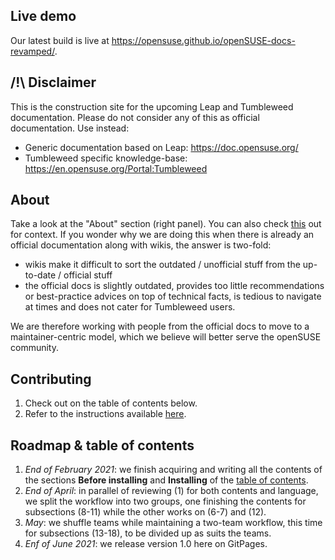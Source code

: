 ## Live demo
Our latest build is live at https://opensuse.github.io/openSUSE-docs-revamped/.

## /!\ Disclaimer
This is the construction site for the upcoming Leap and Tumbleweed documentation. Please do not consider any of this as official documentation. Use instead:
- Generic documentation based on Leap: https://doc.opensuse.org/
- Tumbleweed specific knowledge-base: https://en.opensuse.org/Portal:Tumbleweed

## About
Take a look at the "About" section (right panel). You can also check [this](https://news.opensuse.org/2020/10/12/join-our-team-and-help-us-imporove-the-openSUSE-learning-experience/) out for context. If you wonder why we are doing this when there is already an official documentation along with wikis, the answer is two-fold:
* wikis make it difficult to sort the outdated / unofficial stuff from the up-to-date / official stuff
* the official docs is slightly outdated, provides too little recommendations or best-practice advices on top of technical facts, is tedious to navigate at times and does not cater for Tumbleweed users.

We are therefore working with people from the official docs to move to a maintainer-centric model, which we believe will better serve the openSUSE community.

## Contributing
1. Check out on the table of contents below.
2. Refer to the instructions available [here](https://github.com/openSUSE/openSUSE-docs-revamped/blob/dev/CONTRIBUTING.md).

## Roadmap & table of contents
1. _End of February 2021_: we finish acquiring and writing all the contents of the sections __Before installing__ and __Installing__ of the [table of contents](https://github.com/openSUSE/openSUSE-docs-revamped/blob/dev/ToC.md).
2. _End of April_: in parallel of reviewing (1) for both contents and language, we split the workflow into two groups, one finishing the contents for subsections (8-11) while the other works on (6-7) and (12).
3. _May_: we shuffle teams while maintaining a two-team workflow, this time for subsections (13-18), to be divided up as suits the teams. 
4. _Enf of June 2021_: we release version 1.0 here on GitPages.
